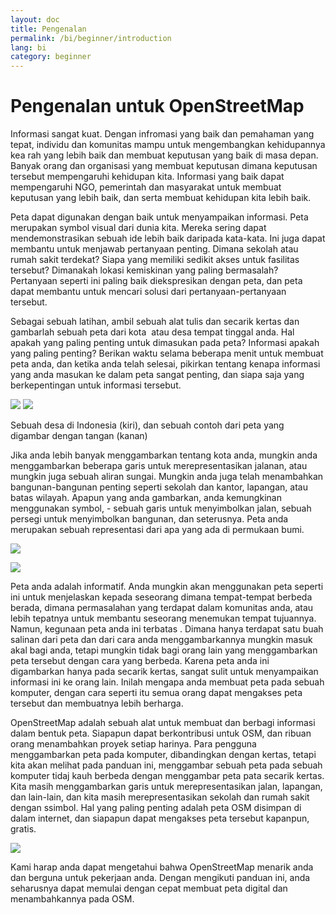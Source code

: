 ```yaml
---
layout: doc
title: Pengenalan
permalink: /bi/beginner/introduction
lang: bi
category: beginner
---
```


Pengenalan untuk OpenStreetMap
==============================

Informasi sangat kuat. Dengan infromasi yang baik dan pemahaman yang
tepat, individu dan komunitas mampu untuk mengembangkan kehidupannya kea
rah yang lebih baik dan membuat keputusan yang baik di masa depan.
Banyak orang dan organisasi yang membuat keputusan dimana keputusan
tersebut mempengaruhi kehidupan kita. Informasi yang baik dapat
mempengaruhi NGO, pemerintah dan masyarakat untuk membuat keputusan yang
lebih baik, dan serta membuat kehidupan kita lebih baik.

Peta dapat digunakan dengan baik untuk menyampaikan informasi. Peta
merupakan symbol visual dari dunia kita. Mereka sering dapat
mendemonstrasikan sebuah ide lebih baik daripada kata-kata. Ini juga
dapat membantu untuk menjawab pertanyaan penting. Dimana sekolah atau
rumah sakit terdekat? Siapa yang memiliki sedikit akses untuk fasilitas
tersebut? Dimanakah lokasi kemiskinan yang paling bermasalah? Pertanyaan
seperti ini paling baik diekspresikan dengan peta, dan peta dapat
membantu untuk mencari solusi dari pertanyaan-pertanyaan tersebut.

Sebagai sebuah latihan, ambil sebuah alat tulis dan secarik kertas dan
gambarlah sebuah peta dari kota  atau desa tempat tinggal anda. Hal
apakah yang paling penting untuk dimasukan pada peta? Informasi apakah
yang paling penting? Berikan waktu selama beberapa menit untuk membuat
peta anda, dan ketika anda telah selesai, pikirkan tentang kenapa
informasi yang anda masukan ke dalam peta sangat penting, dan siapa saja
yang berkepentingan untuk informasi tersebut.

![]({{site.baseurl}}/images/bi_beg_ch1_image00.png)
![]({{site.baseurl}}/images/bi_beg_ch1_image01.png)

Sebuah desa di Indonesia (kiri), dan sebuah contoh dari peta yang
digambar dengan tangan (kanan)

Jika anda lebih banyak menggambarkan tentang kota anda, mungkin anda
menggambarkan beberapa garis untuk merepresentasikan jalanan, atau
mungkin juga sebuah aliran sungai. Mungkin anda juga telah menambahkan
bangunan-bangunan penting seperti sekolah dan kantor, lapangan, atau
batas wilayah. Apapun yang anda gambarkan, anda kemungkinan menggunakan
symbol, - sebuah garis untuk menyimbolkan jalan, sebuah persegi untuk
menyimbolkan bangunan, dan seterusnya. Peta anda merupakan sebuah
representasi dari apa yang ada di permukaan bumi.

![]({{site.baseurl}}/images/bi_beg_ch1_image02.png)

![]({{site.baseurl}}/images/bi_beg_ch1_image03.png)

Peta anda adalah informatif. Anda mungkin akan menggunakan peta seperti
ini untuk menjelaskan kepada seseorang dimana tempat-tempat berbeda
berada, dimana permasalahan yang terdapat dalam komunitas anda, atau
lebih tepatnya untuk membantu seseorang menemukan tempat tujuannya.
Namun, kegunaan peta anda ini terbatas . Dimana hanya terdapat satu buah
salinan dari peta dan dari cara anda menggambarkannya mungkin masuk akal
bagi anda, tetapi mungkin tidak bagi orang lain yang menggambarkan peta
tersebut dengan cara yang berbeda. Karena peta anda ini digambarkan
hanya pada secarik kertas, sangat sulit untuk menyampaikan informasi ini
ke orang lain. Inilah mengapa anda membuat peta pada sebuah komputer,
dengan cara seperti itu semua orang dapat mengakses peta tersebut dan
membuatnya lebih berharga.

OpenStreetMap adalah sebuah alat untuk membuat dan berbagi informasi
dalam bentuk peta. Siapapun dapat berkontribusi untuk OSM, dan ribuan
orang menambahkan proyek setiap harinya. Para pengguna menggambarkan
peta pada komputer, dibandingkan dengan kertas, tetapi kita akan melihat
pada panduan ini, menggambar sebuah peta pada sebuah komputer tidaj kauh
berbeda dengan menggambar peta pata secarik kertas. Kita masih
menggambarkan garis untuk merepresentasikan jalan, lapangan, dan
lain-lain, dan kita masih merepresentasikan sekolah dan rumah sakit
dengan ssimbol. Hal yang paling penting adalah peta OSM disimpan di
dalam internet, dan siapapun dapat mengakses peta tersebut kapanpun,
gratis.  

![]({{site.baseurl}}/images/bi_beg_ch1_image04.png)

Kami harap anda dapat mengetahui bahwa OpenStreetMap menarik anda dan
berguna untuk pekerjaan anda. Dengan mengikuti panduan ini, anda
seharusnya dapat memulai dengan cepat membuat peta digital dan
menambahkannya pada OSM.
